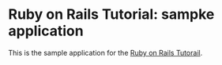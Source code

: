 # Ruby on Rails Tutorial: sampke application

This is the sample application for the [Ruby on Rails Tutorail](http://railstutorial.org).